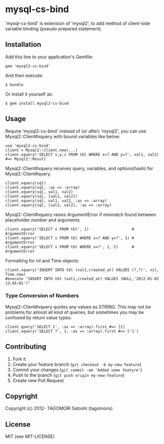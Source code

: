 # mysql-cs-bind

'mysql-cs-bind' is extension of 'mysql2', to add method of client-side variable binding (pseudo prepared statement).

## Installation

Add this line to your application's Gemfile:

    gem 'mysql2-cs-bind'

And then execute:

    $ bundle

Or install it yourself as:

    $ gem install mysql2-cs-bind

## Usage

Require 'mysql2-cs-bind' instead of (or after) 'mysql2', you can use Mysql2::Client#xquery with bound variables like below:

    use 'mysql2-cs-bind'
    client = Mysql2::Client.new(...)
    client.xquery('SELECT x,y,z FROM tbl WHERE x=? AND y=?', val1, val2) #=> Mysql2::Result

Mysql2::Client#xquery receives query, variables, and options(hash) for Mysql2::Client#query.

    client.xquery(sql)
    client.xquery(sql, :as => :array)
    client.xquery(sql, val1, val2)
    client.xquery(sql, [val1, val2])
    client.xquery(sql, val1, val2, :as => :array)
    client.xquery(sql, [val1, val2], :as => :array)
    
Mysql2::Client#xquery raises ArgumentError if mismatch found between placeholder number and arguments

    client.xquery('SELECT x FROM tbl', 1)                   # ArgumentError
    client.xquery('SELECT x FROM tbl WHERE x=? AND y=?', 1) # ArgumentError
    client.xquery('SELECT x FROM tbl WHERE x=?', 1, 2)      # ArgumentError

Formatting for nil and Time objects:

    client.xquery('INSERT INTO tbl (val1,created_at) VALUES (?,?)', nil, Time.now)
    #execute "INSERT INTO tbl (val1,created_at) VALUES (NULL,'2012-01-02 13:45:01')"

### Type Conversion of Numbers

Mysql2::Client#xquery quotes any values as STRING. This may not be problems for almost all kind of queries, but sometimes you may be confused by return value types:

    client.query('SELECT 1', :as => :array).first #=> [1]
    client.xquery('SELECT ?', 1, :as => :array).first #=> ['1']

## Contributing

1. Fork it
2. Create your feature branch (`git checkout -b my-new-feature`)
3. Commit your changes (`git commit -am 'Added some feature'`)
4. Push to the branch (`git push origin my-new-feature`)
5. Create new Pull Request

## Copyright

Copyright (c) 2012- TAGOMORI Satoshi (tagomoris)

## License
MIT (see MIT-LICENSE)

